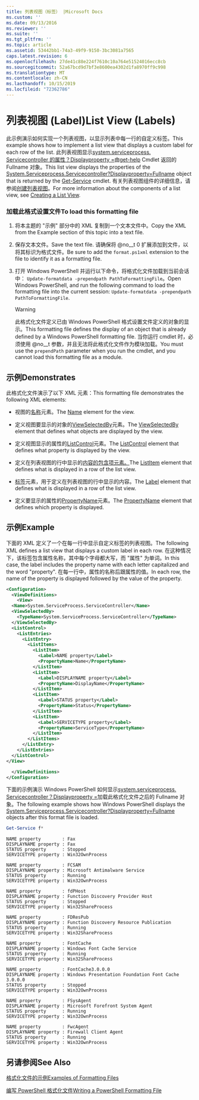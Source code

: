 ```yaml
---
title: 列表视图（标签） |Microsoft Docs
ms.custom: ''
ms.date: 09/13/2016
ms.reviewer: ''
ms.suite: ''
ms.tgt_pltfrm: ''
ms.topic: article
ms.assetid: 53442bb1-74a3-49f9-9150-3bc3081a7565
caps.latest.revision: 6
ms.openlocfilehash: 27de41c88e224f7610c10a764e51524016ecc8cb
ms.sourcegitcommit: 52a67bcd9d7bf3e8600ea4302d1fa8970ff9c998
ms.translationtype: MT
ms.contentlocale: zh-CN
ms.lasthandoff: 10/15/2019
ms.locfileid: "72362786"
---
```

# <a name="list-view-labels"></a><span data-ttu-id="4a55b-102">列表视图 (Label)</span><span class="sxs-lookup"><span data-stu-id="4a55b-102">List View (Labels)</span></span>

<span data-ttu-id="4a55b-103">此示例演示如何实现一个列表视图，以显示列表中每一行的自定义标签。</span><span class="sxs-lookup"><span data-stu-id="4a55b-103">This example shows how to implement a list view that displays a custom label for each row of the list.</span></span> <span data-ttu-id="4a55b-104">此列表视图显示[system.serviceprocess. Servicecontroller 的属性？Displayproperty =](/dotnet/api/System.ServiceProcess.ServiceController)由[get-help](/powershell/module/Microsoft.PowerShell.Management/Get-Service) Cmdlet 返回的 Fullname 对象。</span><span class="sxs-lookup"><span data-stu-id="4a55b-104">This list view displays the properties of the [System.Serviceprocess.Servicecontroller?Displayproperty=Fullname](/dotnet/api/System.ServiceProcess.ServiceController) object that is returned by the [Get-Service](/powershell/module/Microsoft.PowerShell.Management/Get-Service) cmdlet.</span></span> <span data-ttu-id="4a55b-105">有关列表视图组件的详细信息，请参阅[创建列表视图](./creating-a-list-view.md)。</span><span class="sxs-lookup"><span data-stu-id="4a55b-105">For more information about the components of a list view, see [Creating a List View](./creating-a-list-view.md).</span></span>

### <a name="to-load-this-formatting-file"></a><span data-ttu-id="4a55b-106">加载此格式设置文件</span><span class="sxs-lookup"><span data-stu-id="4a55b-106">To load this formatting file</span></span>

1. <span data-ttu-id="4a55b-107">将本主题的 "示例" 部分中的 XML 复制到一个文本文件中。</span><span class="sxs-lookup"><span data-stu-id="4a55b-107">Copy the XML from the Example section of this topic into a text file.</span></span>

2. <span data-ttu-id="4a55b-108">保存文本文件。</span><span class="sxs-lookup"><span data-stu-id="4a55b-108">Save the text file.</span></span> <span data-ttu-id="4a55b-109">请确保将 @no__t 0 扩展添加到文件，以将其标识为格式文件。</span><span class="sxs-lookup"><span data-stu-id="4a55b-109">Be sure to add the `format.ps1xml` extension to the file to identify it as a formatting file.</span></span>

3. <span data-ttu-id="4a55b-110">打开 Windows PowerShell 并运行以下命令，将格式化文件加载到当前会话中： `Update-formatdata -prependpath PathToFormattingFile`。</span><span class="sxs-lookup"><span data-stu-id="4a55b-110">Open Windows PowerShell, and run the following command to load the formatting file into the current session: `Update-formatdata -prependpath PathToFormattingFile`.</span></span>

   > [!WARNING]
   > <span data-ttu-id="4a55b-111">此格式化文件定义已由 Windows PowerShell 格式设置文件定义的对象的显示。</span><span class="sxs-lookup"><span data-stu-id="4a55b-111">This formatting file defines the display of an object that is already defined by a Windows PowerShell formatting file.</span></span> <span data-ttu-id="4a55b-112">当你运行 cmdlet 时，必须使用 @no__t 参数，并且无法将此格式化文件作为模块加载。</span><span class="sxs-lookup"><span data-stu-id="4a55b-112">You must use the `prependPath` parameter when you run the cmdlet, and you cannot load this formatting file as a module.</span></span>

## <a name="demonstrates"></a><span data-ttu-id="4a55b-113">示例</span><span class="sxs-lookup"><span data-stu-id="4a55b-113">Demonstrates</span></span>

<span data-ttu-id="4a55b-114">此格式化文件演示了以下 XML 元素：</span><span class="sxs-lookup"><span data-stu-id="4a55b-114">This formatting file demonstrates the following XML elements:</span></span>

- <span data-ttu-id="4a55b-115">视图的[名称](./name-element-for-view-format.md)元素。</span><span class="sxs-lookup"><span data-stu-id="4a55b-115">The [Name](./name-element-for-view-format.md) element for the view.</span></span>

- <span data-ttu-id="4a55b-116">定义视图要显示的对象的[ViewSelectedBy](./viewselectedby-element-format.md)元素。</span><span class="sxs-lookup"><span data-stu-id="4a55b-116">The [ViewSelectedBy](./viewselectedby-element-format.md) element that defines what objects are displayed by the view.</span></span>

- <span data-ttu-id="4a55b-117">定义视图显示的属性的[ListControl](./listcontrol-element-format.md)元素。</span><span class="sxs-lookup"><span data-stu-id="4a55b-117">The [ListControl](./listcontrol-element-format.md) element that defines what property is displayed by the view.</span></span>

- <span data-ttu-id="4a55b-118">定义在列表视图的行中显示的[内容的包含项元素。](./listitem-element-for-listitems-for-listcontrol-format.md)</span><span class="sxs-lookup"><span data-stu-id="4a55b-118">The [ListItem](./listitem-element-for-listitems-for-listcontrol-format.md) element that defines what is displayed in a row of the list view.</span></span>

- <span data-ttu-id="4a55b-119">[标签](./label-element-for-listitem-for-listcontrol-format.md)元素，用于定义在列表视图的行中显示的内容。</span><span class="sxs-lookup"><span data-stu-id="4a55b-119">The [Label](./label-element-for-listitem-for-listcontrol-format.md) element that defines what is displayed in a row of the list view.</span></span>

- <span data-ttu-id="4a55b-120">定义要显示的属性的[PropertyName](./propertyname-element-for-listitem-for-listcontrol-format.md)元素。</span><span class="sxs-lookup"><span data-stu-id="4a55b-120">The [PropertyName](./propertyname-element-for-listitem-for-listcontrol-format.md) element that defines which property is displayed.</span></span>

## <a name="example"></a><span data-ttu-id="4a55b-121">示例</span><span class="sxs-lookup"><span data-stu-id="4a55b-121">Example</span></span>

<span data-ttu-id="4a55b-122">下面的 XML 定义了一个在每一行中显示自定义标签的列表视图。</span><span class="sxs-lookup"><span data-stu-id="4a55b-122">The following XML defines a list view that displays a custom label in each row.</span></span> <span data-ttu-id="4a55b-123">在这种情况下，该标签包含属性名称，其中每个字母都大写，而 "属性" 为单词。</span><span class="sxs-lookup"><span data-stu-id="4a55b-123">In this case, the label includes the property name with each letter capitalized and the word "property".</span></span> <span data-ttu-id="4a55b-124">在每一行中，属性的名称后跟属性的值。</span><span class="sxs-lookup"><span data-stu-id="4a55b-124">In each row, the name of the property is displayed followed by the value of the property.</span></span>

```xml
<Configuration>
  <ViewDefinitions>
    <View>
  <Name>System.ServiceProcess.ServiceController</Name>
  <ViewSelectedBy>
    <TypeName>System.ServiceProcess.ServiceController</TypeName>
  </ViewSelectedBy>
  <ListControl>
    <ListEntries>
      <ListEntry>
        <ListItems>
          <ListItem>
            <Label>NAME property</Label>
            <PropertyName>Name</PropertyName>
          </ListItem>
          <ListItem>
            <Label>DISPLAYNAME property</Label>
            <PropertyName>DisplayName</PropertyName>
          </ListItem>
          <ListItem>
            <Label>STATUS property</Label>
            <PropertyName>Status</PropertyName>
          </ListItem>
          <ListItem>
            <Label>SERVICETYPE property</Label>
            <PropertyName>ServiceType</PropertyName>
          </ListItem>
        </ListItems>
      </ListEntry>
    </ListEntries>
  </ListControl>
</View>

  </ViewDefinitions>
</Configuration>
```

<span data-ttu-id="4a55b-125">下面的示例演示 Windows PowerShell 如何显示[system.serviceprocess. Servicecontroller？Displayproperty =](/dotnet/api/System.ServiceProcess.ServiceController)加载此格式化文件之后的 Fullname 对象。</span><span class="sxs-lookup"><span data-stu-id="4a55b-125">The following example shows how Windows PowerShell displays the [System.Serviceprocess.Servicecontroller?Displayproperty=Fullname](/dotnet/api/System.ServiceProcess.ServiceController) objects after this format file is loaded.</span></span>

```powershell
Get-Service f*
```

```output
NAME property        : Fax
DISPLAYNAME property : Fax
STATUS property      : Stopped
SERVICETYPE property : Win32OwnProcess

NAME property        : FCSAM
DISPLAYNAME property : Microsoft Antimalware Service
STATUS property      : Running
SERVICETYPE property : Win32OwnProcess

NAME property        : fdPHost
DISPLAYNAME property : Function Discovery Provider Host
STATUS property      : Stopped
SERVICETYPE property : Win32ShareProcess

NAME property        : FDResPub
DISPLAYNAME property : Function Discovery Resource Publication
STATUS property      : Running
SERVICETYPE property : Win32ShareProcess

NAME property        : FontCache
DISPLAYNAME property : Windows Font Cache Service
STATUS property      : Running
SERVICETYPE property : Win32ShareProcess

NAME property        : FontCache3.0.0.0
DISPLAYNAME property : Windows Presentation Foundation Font Cache 3.0.0.0
STATUS property      : Stopped
SERVICETYPE property : Win32OwnProcess

NAME property        : FSysAgent
DISPLAYNAME property : Microsoft Forefront System Agent
STATUS property      : Running
SERVICETYPE property : Win32OwnProcess

NAME property        : FwcAgent
DISPLAYNAME property : Firewall Client Agent
STATUS property      : Running
SERVICETYPE property : Win32OwnProcess
```

## <a name="see-also"></a><span data-ttu-id="4a55b-126">另请参阅</span><span class="sxs-lookup"><span data-stu-id="4a55b-126">See Also</span></span>

[<span data-ttu-id="4a55b-127">格式化文件的示例</span><span class="sxs-lookup"><span data-stu-id="4a55b-127">Examples of Formatting Files</span></span>](./examples-of-formatting-files.md)

[<span data-ttu-id="4a55b-128">编写 PowerShell 格式化文件</span><span class="sxs-lookup"><span data-stu-id="4a55b-128">Writing a PowerShell Formatting File</span></span>](./writing-a-powershell-formatting-file.md)
